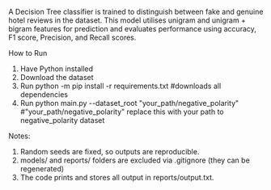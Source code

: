 A Decision Tree classifier is trained to distinguish between fake and genuine hotel reviews in the dataset. This model utilises unigram and unigram + bigram features for prediction and evaluates performance using accuracy, F1 score, Precision, and Recall scores.

How to Run
1. Have Python installed
2. Download the dataset 
3. Run 
   python -m pip install -r requirements.txt           #downloads all dependencies
5. Run
   python main.py --dataset_root "your_path/negative_polarity"    #"your_path/negative_polarity" replace this with your path to negative_polarity dataset



Notes:
1. Random seeds are fixed, so outputs are reproducible.
2. models/ and reports/ folders are excluded via .gitignore (they can be regenerated)
3. The code prints and stores all output in reports/output.txt.

   




